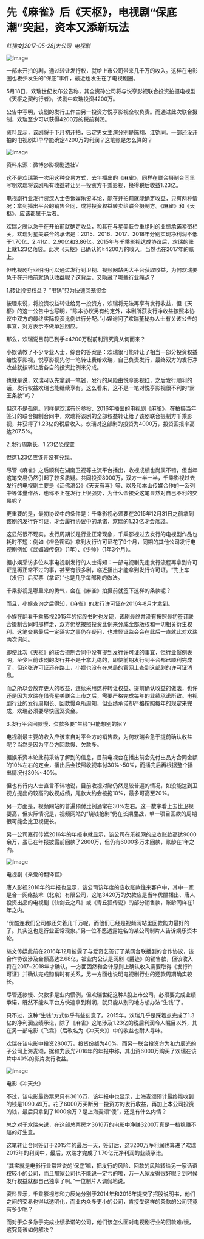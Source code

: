 # 先《麻雀》后《天枢》，电视剧“保底潮”突起，资本又添新玩法

*红拂女|2017-05-28|大公司 
                                                电视剧*

![Image](http://static.ylzbl.com/uploads/ueditor/php/upload/image/20170607/1496823475786142.jpeg)

一部未开拍的剧，通过转让发行权，就给上市公司带来几千万的收入。这样在电影圈也极少发生的“保底”事件，最近也发生在了电视剧圈。

5月18日，欢瑞世纪发布公告称，其全资孙公司将与悦亨影视联合投资拍摄电视剧《天枢之契约行者》，该剧中欢瑞投资4200万。

公告中写明，该剧的发行工作由另一投资方悦亨影视全权负责。而通过此次联合摄制，欢瑞至少可以获得4200万的税前利润。

资料显示，该剧将于下月初开拍，已定男女主演分别是陈翔、江铠同。一部还没开拍的电视剧却早早能确定4200万的利润？这笔账是怎么算的？

![Image](http://inews.gtimg.com/newsapp_bt/0/1606339144/641)

资料来源：微博@影视剧透社V

这不是欢瑞第一次用这种交易方式，去年播出的《麻雀》，同样在联合摄制合同里写明欢瑞将该剧所有收益转让另一投资方千乘影视，换得税后收益1.23亿。

电视剧行业发行资深人士告诉娱乐资本论，能在开拍前就能确定收益，只有两种情况：拿到播出平台的销售合同，或将投资权益转卖给联合摄制方。《麻雀》和《天枢》，应该都属于后者。

欢瑞之所以急于在开拍前就确定收益，和其在与星美联合重组时的业绩承诺紧密相关，欢瑞对星美联合的承诺是：2015、2016、2017、2018年分别实现净利润不低于1.70亿、2.41亿、2.90亿和3.86亿。2015年与千乘影视达成协议后，欢瑞的账上就1.23亿落袋。此次《天枢》已确认的≥4200万的收入，当然也在2017年的账上。

但电视剧行业明明可以通过发行到卫视、视频网站两大平台获取收益，为何欢瑞要急于在开拍前就确认收益呢？这背后，又隐藏了哪些行业痛点？

1.转让投资权益？ “甩锅”只为快速回笼资金

按理来说，将投资权益转让给另一投资方，欢瑞将无法再享有发行收益，但《天枢》的这一公告中也写明，“除本协议另有约定外，本剧所获发行净收益按照本协议中双方的最终实际投资比例进行分配。”小娱询问了欢瑞董秘办人士有关该公告的事宜，对方表示不做单独回应。

那么，欢瑞说目前已到手≥4200万税前利润究竟从何而来？

小娱请教了不少专业人士，综合的答案是：欢瑞很可能转让了相当一部分投资权益给悦亨影视，悦亨影视先付一笔转让费给欢瑞，自己负责发行，最终双方的发行净收益就按转让后各自的投资比例来分成。

也就是说，欢瑞可以先拿到一笔钱，发行的风险由悦亨影视扛，之后发行顺利的话，发行权益欢瑞也能继续享有。这么看来，这不是一笔对悦亨影视很不利的“霸王条款”吗？

但这不是孤例。同样是欢瑞有份参投、2016年播出的电视剧《麻雀》，在拍摄当年签订的联合摄制合同中，欢瑞将该剧的全部权益转让给了该剧联合摄制方千乘影视，并获得了1.23亿的税后收入。欢瑞对这部剧的投资为4000万，投资回报率高达207.5%。

2.发行周期长、1.23亿恐成空

但这1.23亿应该并没有兑现。

尽管《麻雀》之后顺利在湖南卫视等主流平台播出，收视成绩也尚属不错，但当年这笔交易仍然引起了较多质疑。共同投资8000万，双方一半一半，千乘影视过去发行的电视剧主要是《活佛济公》《天天有喜》等、以及和本山传媒合作的一系列中等体量作品，也称不上在发行上很强势，为什么会接受这笔显然对自己不利的交易呢？

更重要的是，最初协议中的条件是：千乘影视必须要在2015年12月31日之前拿到该剧的发行许可证，才会履行协议中的承诺，欢瑞的1.23亿才会落袋。

这显然很不现实。发行周期长是行业正常现象，千乘影视过去发行的电视剧作品也耗时不短：例如《橙色密码》拿到发行许可证花了9个月，同期的其他公司发行电视剧例如《武媚娘传奇》（1年）、《少帅》（1年3个月）。

据小娱采访多位从事电视剧发行的人士得知：一部电视剧先走发行流程再拿到许可证是再正常不过的事，甚至有很多剧，临近播出才能拿到发行许可证。“先上车（发行）后买票（拿证）”也是几乎每部剧的做法。

千乘影视是哪里来的勇气，会在《麻雀》拍摄前就签下这样的条款呢？

而且，小娱查询之后得知，《麻雀》的发行许可证在2016年8月才拿到。

小娱在翻看千乘影视2015年的招股书时也发现，该剧最终并没有按照最初签订联合摄制合同时那样走，双方仍然按照投资比例来分成全部版权和一切相关衍生权利。这笔交易最后一定落实之事仍存疑问，也难怪证监会会在此后一直就此对欢瑞两次询问。

即使此次《天枢》的联合摄制合同中没有提到发行许可证的事宜，但行业惯例表明，至少目前该剧的发行并不是十拿九稳的，即使前期发行到平台都已顺利完成了，但这张许可证还在路上，小娱也没有在总局的官网上查到这部剧的许可证消息。

而之所以会放弃更大的收益，连续采用这种转让权益、提前确认收益的做法，也许还是因为欢瑞在借壳星美联合上市之后，需要严格完成每年的业绩承诺所致。电视剧行业的发行周期长、回款慢众所周知，但业绩承诺却严格按照每年的规定来完成，欢瑞必须要尽快回笼资金。

3.发行平台回款慢、欠款多要“生钱”只能想别的招？

电视剧最主要的收入应该来自对平台方的销售款，为何欢瑞会急于提前确认收益呢？当然是因为平台方回款慢、欠款多。

据娱乐资本论此前采访了解到的信息，目前电视台在播出前会先付出品方合同金额的10%左右的定金，播出后会按照收视率付30%~50%，而播完后再根据整个播出情况付30%~40%。

但也有行内人士直言不讳地说，目前收视对赌仍然是较普遍的情况，如没能达到卫视方提出的较高的收视成绩，尾款大约会被拖10%，最多可高至20%。

另一方面是，视频网站的普遍预付比例通常在30%左右。这一数字看上去比卫视要高，但实际情况是，视频网站的“烧钱抢剧”仍在长期鏖战，单一项目回款的周期很可能会比卫视更长。

另一公司嘉行传媒2016年的年报中就显示，该公司在乐视网的应收账款高达9000余万，虽已在年报披露前回款了2800万，但仍有6000多万未回款，账龄在1年之内。

![Image](http://inews.gtimg.com/newsapp_bt/0/1606380043/641)

电视剧《亲爱的翻译官》

唐人影视2016年的年报也显示，该公司该年度的应收账款往来客户中，其中一家是合一网络技术（北京）有限公司，这笔3420万的欠款应是当年优酷播出、唐人投资出品的电视剧《仙剑云之凡》或《青丘狐传说》的部分销售款，账龄同样在1年之内。

“优酷连我们公司都还欠着几千万呢。而他们已经是视频网站里回款能力最好的了。其实这也是行业正常现象。”另一位不愿透露姓名的某公司制片人告诉娱乐资本论。

慈文传媒此前在2016年12月披露了与爱奇艺签订了某网台联播剧的合作协议，该合作协议涉及金额高达2.68亿，被业内公认是网剧《爵迹》的销售款，但该收入将在2017~2018年才确认，一方面固然和会计原则上确认收入需要取得《发行许可证》并确认完成购销时有关系，另一方面也说明电视剧行业的还款周期确实较长。

尽管还款慢、欠款多是业内惯例，但欢瑞世纪这种A股上市公司，必须要完成业绩承诺，既然不能从平台方快速拿到利润，就只能从别的地方想办法“生钱”了。

只不过，这种“生钱”方式似乎有些刻意了。2015年，欢瑞几乎是踩着点完成了1.3亿的净利润业绩承诺，除了《麻雀》这笔涉及1.23亿的税后利润令人瞩目以外，其在另一部电影《飞霜》（后改名为《冲天火》）中的收益也耐人寻味。

欢瑞在该电影中投资2800万，投资份额为40%，而另一联合投资方为和力辰光的子公司上海麦颂，据和力辰光2016年的年报中称，其出资6000万购买了欢瑞在该片中40%的影片发行收益。

![Image](http://inews.gtimg.com/newsapp_bt/0/1606380044/641)

电影《冲天火》

不过，该电影最终票房只有3616万，该年报中也显示，上海麦颂预计最终能收到的钱是1090.49万。花了6000万买断另一投资方的发行收益，再加上本公司投资的钱，最后只拿到了1000余万？是上海麦颂“傻”，还是有什么内情？

总之对于欢瑞来说，在这部总票房才3616万的电影中净赚3200万真是一档稳赚不赔的好生意。

这笔转让合同签订于2015年的最后一天，签订后，这3200万净利润也算进了欢瑞2015年的利润中，最后，欢瑞才完成了1.70亿元净利润的业绩承诺。

“其实就是电影行业常常说的‘保底’嘛，把发行的风险、回款的风险转给另一家话语权较小的公司，而且那家公司也不能说一定亏的啦，万一人家发得很好呢？到时候发行权益就都自己独享了啊。”一位制片人调侃地说。

资料显示，千乘影视与和力辰光分别于2014年和2016年提交了招股说明书，他们之间的交易也得以透明化，而业内众多更小的公司，肯接受这样的条款的公司究竟有多少呢？

而对于众多急于完成业绩承诺的公司，他们该怎么面对电视剧行业的回款难/慢，这究竟该如何解决？

